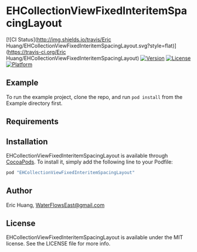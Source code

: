 # EHCollectionViewFixedInteritemSpacingLayout

[![CI Status](http://img.shields.io/travis/Eric Huang/EHCollectionViewFixedInteritemSpacingLayout.svg?style=flat)](https://travis-ci.org/Eric Huang/EHCollectionViewFixedInteritemSpacingLayout)
[![Version](https://img.shields.io/cocoapods/v/EHCollectionViewFixedInteritemSpacingLayout.svg?style=flat)](http://cocoapods.org/pods/EHCollectionViewFixedInteritemSpacingLayout)
[![License](https://img.shields.io/cocoapods/l/EHCollectionViewFixedInteritemSpacingLayout.svg?style=flat)](http://cocoapods.org/pods/EHCollectionViewFixedInteritemSpacingLayout)
[![Platform](https://img.shields.io/cocoapods/p/EHCollectionViewFixedInteritemSpacingLayout.svg?style=flat)](http://cocoapods.org/pods/EHCollectionViewFixedInteritemSpacingLayout)

## Example

To run the example project, clone the repo, and run `pod install` from the Example directory first.

## Requirements

## Installation

EHCollectionViewFixedInteritemSpacingLayout is available through [CocoaPods](http://cocoapods.org). To install
it, simply add the following line to your Podfile:

```ruby
pod "EHCollectionViewFixedInteritemSpacingLayout"
```

## Author

Eric Huang, WaterFlowsEast@gmail.com

## License

EHCollectionViewFixedInteritemSpacingLayout is available under the MIT license. See the LICENSE file for more info.
